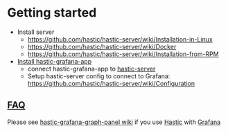 # Getting started

* Install server
  * https://github.com/hastic/hastic-server/wiki/Installation-in-Linux
  * https://github.com/hastic/hastic-server/wiki/Docker
  * https://github.com/hastic/hastic-server/wiki/Installation-from-RPM
* [Install hastic-grafana-app](https://github.com/hastic/hastic-grafana-app/wiki)
  * connect hastic-grafana-app to [hastic-server](https://github.com/hastic/hastic-grafana-app/wiki/Getting-started#hastic-datasource)
  * Setup hastic-server config to connect to Grafana: https://github.com/hastic/hastic-server/wiki/Configuration


## [FAQ](https://github.com/hastic/hastic-server/wiki/FAQ)

Please see [hastic-grafana-graph-panel wiki](https://github.com/hastic/hastic-grafana-graph-panel/wiki) if you use [Hastic](https://hastic.io/) with [Grafana](https://grafana.com/)